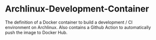 # Archlinux-Development-Container
The definition of a Docker container to build a development / CI environment on Archlinux. Also contains a Github Action to automatically push the image to Docker Hub.
